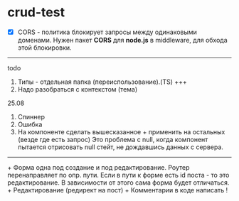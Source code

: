 # crud-test
- [x] CORS - политика блокирует запросы между одинаковыми доменами. Нужен пакет **CORS** для **node.js** в middleware, для обхода этой блокировки.  

<hr>
todo

1) Типы - отдельная папка (переиспользование).(TS) +++
2) Надо разобраться с контекстом (тема)

25.08

1) Спиннер
2) Ошибка
3) На компоненте сделать вышесказанное + применить на остальных (везде где есть запрос)
 Это проблема с null, когда компонент пытается отрисовать null стейт, не дождавшись данных с сервера.

<hr>
+ Форма одна под создание и под редактирование.
  Роутер перенаправляет по опр. пути. Если в пути к форме есть id поста - то это редактирование. В зависимости от этого сама форма будет отличаться.
+ Редактирование (редирект на пост)
+ Комментарии в коде написать !

